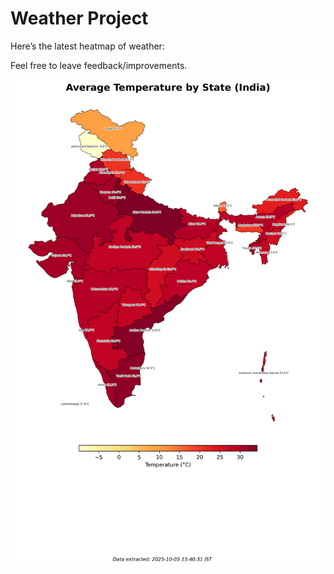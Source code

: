 # Weather Project

Here’s the latest heatmap of weather:

Feel free to leave feedback/improvements.

![India Heatmap](docs/assets/india_heatmap.png?v=E24419)
